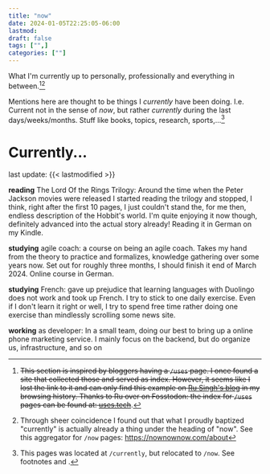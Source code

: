```yaml
---
title: "now"
date: 2024-01-05T22:25:05-06:00
lastmod: 
draft: false
tags: ["",]
categories: [""]
---
```


What I'm currently up to personally, professionally and everything in between.[^1][^2]

Mentions here are thought to be things I *currently* have been doing. I.e. Current not in the sense of *now*, but rather *currently* during the last days/weeks/months. Stuff like books, topics, research, sports,...[^3]

# Currently...
last update: {{< lastmodified >}}

**reading** The Lord Of the Rings Trilogy: Around the time when the Peter Jackson movies were released I started reading the trilogy and stopped, I think, right after the first 10 pages, I just couldn't stand the, for me then, endless description of the Hobbit's world. I'm quite enjoying it now though, definitely advanced into the actual story already! Reading it in German on my Kindle.

**studying** agile coach: a course on being an agile coach. Takes my hand from the theory to practice and formalizes, knowledge gathering over some years now. Set out for roughly three months, I should finish it end of March 2024. Online course in German.

**studying** French: gave up prejudice that learning languages with Duolingo does not work and took up French. I try to stick to one daily exercise. Even if I don't learn it right or well, I try to spend free time rather doing one exercise than mindlessly scrolling some news site.

**working** as developer: In a small team, doing our best to bring up a online phone marketing service. I mainly focus on the backend, but do organize us, infrastructure, and so on





[^1]: ~~This section is inspired by bloggers having a `/uses` page. I once found a site that collected those and served as index. However, it seems like I lost the link to it and can only find this example on [Ru Singh's blog](https://rusingh.com/uses/) in my browsing history. Thanks to Ru over on Fosstodon: the index for `/uses` pages can be found at: [uses.tech](https://uses.tech)~~.

[^2]: Through sheer coincidence I found out that what I proudly baptized "currently" is actually already a thing under the heading of "now". See this aggregator for `/now` pages: https://nownownow.com/about

[^3]: This pages was located at `/currently`, but relocated to `/now`. See footnotes [^1] and [^2]. 